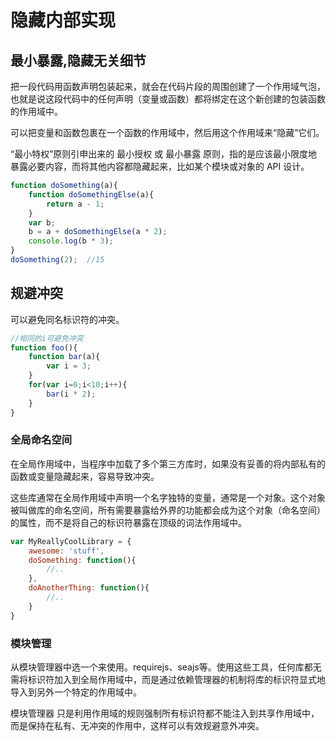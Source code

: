 # 隐藏内部实现

## 最小暴露,隐藏无关细节

把一段代码用函数声明包装起来，就会在代码片段的周围创建了一个作用域气泡，也就是说这段代码中的任何声明（变量或函数）都将绑定在这个新创建的包装函数的作用域中。

可以把变量和函数包裹在一个函数的作用域中，然后用这个作用域来“隐藏”它们。

“最小特权”原则引申出来的 最小授权 或 最小暴露 原则，指的是应该最小限度地暴露必要内容，而将其他内容都隐藏起来，比如某个模块或对象的 API 设计。



```javascript
function doSomething(a){
    function doSomethingElse(a){
        return a - 1;
    }
    var b;
    b = a + doSomethingElse(a * 2);
    console.log(b * 3);
}
doSomething(2);  //15
```



## 规避冲突

可以避免同名标识符的冲突。

```javascript
//相同的i可避免冲突
function foo(){
    function bar(a){
        var i = 3;
    }
    for(var i=0;i<10;i++){
        bar(i * 2);
    }
}
```

### 全局命名空间

在全局作用域中，当程序中加载了多个第三方库时，如果没有妥善的将内部私有的函数或变量隐藏起来，容易导致冲突。

这些库通常在全局作用域中声明一个名字独特的变量，通常是一个对象。这个对象被叫做库的命名空间，所有需要暴露给外界的功能都会成为这个对象（命名空间）的属性，而不是将自己的标识符暴露在顶级的词法作用域中。



```javascript
var MyReallyCoolLibrary = {
    awesome: 'stuff',
    doSomething: function(){
        //..
    },
    doAnotherThing: function(){
        //..
    }
}
```

### 模块管理

从模块管理器中选一个来使用。requirejs、seajs等。使用这些工具，任何库都无需将标识符加入到全局作用域中，而是通过依赖管理器的机制将库的标识符显式地导入到另外一个特定的作用域中。

模块管理器 只是利用作用域的规则强制所有标识符都不能注入到共享作用域中，而是保持在私有、无冲突的作用中，这样可以有效规避意外冲突。





















